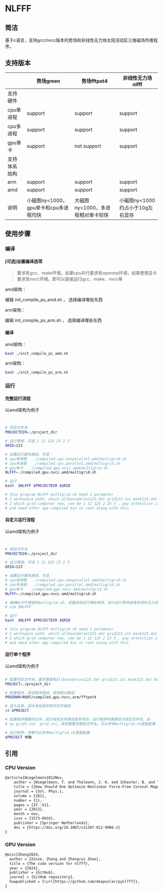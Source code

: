 
# NLFFF

## 简洁

基于c语言，支持gcc/nvcc版本的势场和非线性无力场太阳活动区三维磁场外推程序。

## 支持版本


|              | 势场green                             | 势场fftpot4                       | 非线性无力场nlfff                |
| ------------ | ------------------------------------- | --------------------------------- | -------------------------------- |
| 支持硬件     |                                       |                                   |                                  |
| cpu单进程    | support                               | support                           | support                          |
| cpu多进程    | support                               | support                           | support                          |
| gpu单卡      | support                               | not support                       | support                          |
| 支持体系结构 |                                       |                                   |                                  |
| arm          | support                               | support                           | support                          |
| amd          | support                               | support                           | support                          |
|              |                                       |                                   |                                  |
| 说明         | 小磁图ny<1000，gpu单卡和cpu多进程均快 | 大磁图ny>1000，多进程相对单卡较快 | 小磁图ny<1000约占小于10g左右显存 |




## 使用步骤
### 编译
#### [可选]设置编译选项

> 要求有gcc、make环境，如果cpu并行要求有openmp环境，如果使用显卡要求有nvcc环境，即可以直接运行gcc，make、nvcc等


amd架构：

编辑 init_compile_ps_amd.sh ， 选择编译哪些东西


arm架构：

编辑 init_compile_ps_arm.sh ， 选择编译哪些东西




#### 编译

amd架构：

```bash
bash ./init_compile_ps_amd.sh
```

arm架构：

```bash
bash ./init_compile_ps_arm.sh
```

### 运行

#### 完整运行流程

以amd架构为例子

```bash


# 项目文件夹
PROJECTDIR=./project_dir

# 运行等级，可选 1 12 123 23 2 3
GRID=123

# 设置运行脚本路径，可选：
# cpu单进程   ./compiled.cpu.nonparallel.amd/multigrid.sh
# cpu多进程   ./compiled.cpu.parallel.amd/multigrid.sh
# gpu单卡   ./compiled.gpu.nvcc.amd/multigrid.sh
NLFFF=./compiled.gpu.nvcc.amd/multigrid.sh

# 运行
bash  $NLFFF $PROJECTDIR $GRID

# this program NLFFF multigrid.sh need 2 parameter  
# 1 workspace path, which allboundaries123.dat grid123.ini mask123.dat boundary.ini etc. in it
# 2 which grid computer now, can be 1 12 123 2 23 3 , pay attenction if set 2 it has been run grid 1 before
# and need other app compiled bin in root along with this

```

#### 自定义运行流程

以amd架构为例子

```bash


# 项目文件夹
PROJECTDIR=./project_dir

# 运行等级，可选 1 12 123 23 2 3
GRID=123

# 设置运行脚本路径，可选：
# cpu单进程   ./compiled.cpu.nonparallel.amd/multigrid.sh
# cpu多进程   ./compiled.cpu.parallel.amd/multigrid.sh
# gpu单卡   ./compiled.gpu.nvcc.amd/multigrid.sh
NLFFF=./compiled.gpu.nvcc.amd/multigrid.sh

# 编辑NLFFF路径的multigrid.sh，设置具体运行哪些程序，如只运行势场或者非线性无力场
# vim $NLFFF

# 运行
bash  $NLFFF $PROJECTDIR $GRID

# this program NLFFF multigrid.sh need 2 parameter  
# 1 workspace path, which allboundaries123.dat grid123.ini mask123.dat boundary.ini etc. in it
# 2 which grid computer now, can be 1 12 123 2 23 3 , pay attenction if set 2 it has been run grid 1 before
# and need other app compiled bin in root along with this

```


#### 运行单个程序

以amd架构为例子

```bash

# 配置项目文件夹，要求里面有allboundaries123.dat grid123.ini mask123.dat boundary.ini etc.
PROJECT=./project_dir

# 配置程序，具体程序路径，使用绝对路径
PROGRAM=ROOT/compiled.gpu.nvcc.arm/fftpot4

# 进入目录，因为有些是写死的文件路径
cd $PROJECT

# 配置程序需要的文件，因为有些文件路径是写死的，运行程序时需要改为指定文件名，如：
# cp grid1.ini  grid.ini，具体需要改哪些文件名，可以参考multigrid.sh里面配置

# 运行程序，参数可以参考multigrid.sh里面配置
$PROJECT 参数

```



## 引用

### CPU Version

```latex
@article{Wiegelmann2012Nov,
    author = {Wiegelmann, T. and Thalmann, J. K. and Inhester, B. and Tadesse, T. and Sun, X. and Hoeksema, J. T.},
    title = {{How Should One Optimize Nonlinear Force-Free Coronal Magnetic Field Extrapolations from SDO/HMI Vector Magnetograms?}},
    journal = {Sol. Phys.},
    volume = {281},
    number = {1},
    pages = {37--51},
    year = {2012},
    month = nov,
    issn = {1573-093X},
    publisher = {Springer Netherlands},
    doi = {https://doi.org/10.1007/s11207-012-9966-z}
}
```

### GPU Version

```latex
@misc{Zhang2024,
  author = {Xinze, Zhang and Zhongrui Zhao},
  title = {The cuda version for nlfff},
  year = {2024},
  publisher = {GitHub},
  journal = {GitHub repository},
  howpublished = {\url{https://github.com/deepsolar/pynlfff}},
}
```



